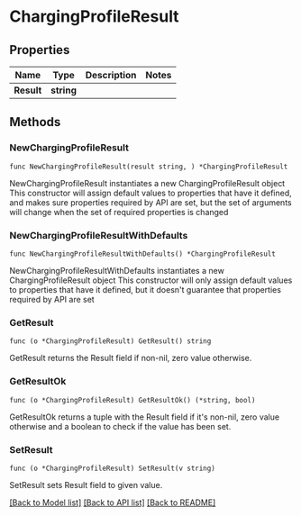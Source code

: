# ChargingProfileResult

## Properties

Name | Type | Description | Notes
------------ | ------------- | ------------- | -------------
**Result** | **string** |  | 

## Methods

### NewChargingProfileResult

`func NewChargingProfileResult(result string, ) *ChargingProfileResult`

NewChargingProfileResult instantiates a new ChargingProfileResult object
This constructor will assign default values to properties that have it defined,
and makes sure properties required by API are set, but the set of arguments
will change when the set of required properties is changed

### NewChargingProfileResultWithDefaults

`func NewChargingProfileResultWithDefaults() *ChargingProfileResult`

NewChargingProfileResultWithDefaults instantiates a new ChargingProfileResult object
This constructor will only assign default values to properties that have it defined,
but it doesn't guarantee that properties required by API are set

### GetResult

`func (o *ChargingProfileResult) GetResult() string`

GetResult returns the Result field if non-nil, zero value otherwise.

### GetResultOk

`func (o *ChargingProfileResult) GetResultOk() (*string, bool)`

GetResultOk returns a tuple with the Result field if it's non-nil, zero value otherwise
and a boolean to check if the value has been set.

### SetResult

`func (o *ChargingProfileResult) SetResult(v string)`

SetResult sets Result field to given value.



[[Back to Model list]](../README.md#documentation-for-models) [[Back to API list]](../README.md#documentation-for-api-endpoints) [[Back to README]](../README.md)


